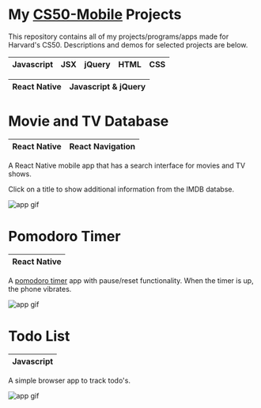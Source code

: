 # My [CS50-Mobile](https://cs50.github.io/mobile/) Projects
This repository contains all of my projects/programs/apps made for Harvard's CS50. Descriptions and demos for selected projects are below.

| Javascript | JSX | jQuery | HTML | CSS |
|------------|-----|--------|------|-----|

| React Native | Javascript & jQuery | 
|--------------| --------------------------- |


# Movie and TV Database
| React Native| React Navigation |
|--|--|

A React Native mobile app that has a search interface for movies and TV shows.

Click on a title to show additional information from the IMDB databse.

![app gif](https://github.com/dillon/cs50-mobile-projects/blob/master/project2/movies.gif?raw=true)



# Pomodoro Timer
| React Native|
|--|

A [pomodoro timer](https://en.wikipedia.org/wiki/Pomodoro_Technique) app with pause/reset functionality. When the timer is up, the phone vibrates.

![app gif](https://github.com/dillon/cs50-mobile-projects/blob/master/project1/timer.gif?raw=true)

# Todo List
| Javascript|
|--|

A simple browser app to track todo's.

![app gif](https://github.com/dillon/cs50-mobile-projects/blob/master/project0/todo.gif?raw=true)
